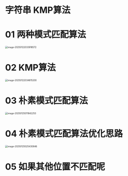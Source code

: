 # 字符串 KMP算法



# 01 两种模式匹配算法

<img src="https://cvp.oss-cn-shanghai.aliyuncs.com/202501220339701.png" alt="image-20250122033916572" style="zoom:50%;" />



# 02 KMP算法

<img src="C:\Users\Administrator\AppData\Roaming\Typora\typora-user-images\image-20250122034615200.png" alt="image-20250122034615200" style="zoom:50%;" />



# 03 朴素模式匹配算法

<img src="https://cvp.oss-cn-shanghai.aliyuncs.com/202501250118490.png" alt="image-20250125011842253" style="zoom:50%;" />



# 04 朴素模式匹配算法优化思路

<img src="https://cvp.oss-cn-shanghai.aliyuncs.com/202501250254038.png" alt="image-20250125025430846" style="zoom:50%;" />



# 05 如果其他位置不匹配呢

